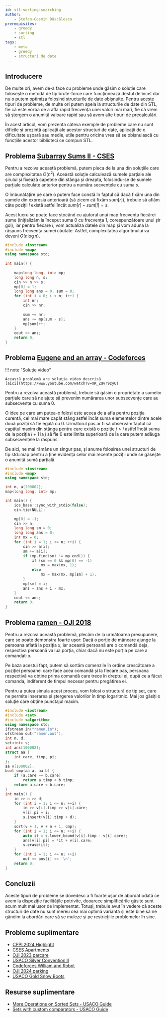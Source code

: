 ```yaml
---
id: stl-sorting-searching
author:
    - Ștefan-Cosmin Dăscălescu
prerequisites:
    - greedy
    - sorting
    - stl
tags:
    - meta
    - greedy
    - structuri de date
---
```


## Introducere

De multe ori, avem de-a face cu probleme unde găsim o soluție care folosește o
metodă de tip brute-force care funcționează destul de încet dar nu o putem
optimiza folosind structurile de date obișnuite. Pentru aceste tipuri de
probleme, de multe ori putem apela la structurile de date din STL, fie că este
vorba de a afla rapid frecvența unei valori mai mari, fie că vrem să ștergem o
anumită valoare rapid sau să avem alte tipuri de precalculări.

În acest articol, vom prezenta câteva exemple de probleme care nu sunt dificile
și prezintă aplicații ale acestor structuri de date, aplicații de o dificultate
ușoară sau medie, utile pentru oricine vrea să se obișnuiască cu funcțiile
acestor biblioteci ce compun STL.

## Problema [Subarray Sums II - CSES](https://cses.fi/problemset/task/1661)

Pentru a rezolva această problemă, putem pleca de la una din soluțiile care are
complexitatea $O(n^2)$. Această soluție calculează sumele parțiale ale șirului
și fixează capetele din stânga și dreapta, folosindu-se de sumele parțiale
calculate anterior pentru a număra secvențele cu suma $s$.

O îmbunătățire pe care o putem face constă în faptul că dacă fixăm una din
sumele din expresia anterioară (să zicem că fixăm $sum[r]$), trebuie să aflăm
câte poziții $l$ există astfel încât $sum[r] - sum[l] = s$.

Acest lucru se poate face stocând cu ajutorul unui map frecvența fiecărei sume
(inițializăm la început suma 0 cu frecvența 1, corespunzătoare unui șir
gol), iar pentru fiecare $i$, vom actualiza datele din map și vom aduna la
răspuns frecvența sumei căutate. Astfel, complexitatea algoritmului va deveni
$O(n \log n)$.

```cpp
#include <iostream>
#include <map>
using namespace std;
 
int main() {
    
    map<long long, int> mp;
    long long n, s;
    cin >> n >> s;
    mp[0] = 1;
    long long ans = 0, sum = 0;
    for (int i = 0; i < n; i++) {
        int nr;
        cin >> nr;
        
        sum += nr;
        ans += mp[sum - s];
        mp[sum]++;
    }
    cout << ans;
    return 0;
}
```

## Problema [Eugene and an array - Codeforces](https://codeforces.com/contest/1333/problem/C)

!!! note "Soluție video"

    Această problemă are soluția video descrisă
    [aici](https://www.youtube.com/watch?v=XR_ZQvr9zyU)

Pentru a rezolva această problemă, trebuie să găsim o proprietate a sumelor
parțiale care să ne ajute să prevenim numărarea unor subsecvențe care au
subsecvențe cu suma 0.

O idee pe care am putea-o folosi este aceea de a afla pentru poziția curentă,
cel mai mare capăt stâng astfel încât suma elementelor dintre acele două poziții
să fie egală cu 0. Următorul pas ar fi să observăm faptul că capătul maxim din
stânga pentru care există o poziție $j > i$ astfel încât suma de la poziția
$i+1$ la $j$ să fie 0 este limita superioară de la care putem adăuga
subsecvențele la răspuns.

De aici, ne mai rămâne un singur pas, și anume folosirea unei structuri de tip
std::map pentru a ține evidența celor mai recente poziții unde se găsește o
anumită sumă parțială.

```cpp
#include <iostream>
#include <map>
using namespace std;

int n, a[200002];
map<long long, int> mp;

int main() {
    ios_base::sync_with_stdio(false);
    cin.tie(NULL);

    mp[0] = -1;
    cin >> n;
    long long sm = 0;
    long long ans = 0;
    int mx = 0;
    for (int i = 1; i <= n; ++i) {
        cin >> a[i];
        sm += a[i];
        if (mp.find(sm) != mp.end()) {
            if (sm == 0 && mp[0] == -1)
                mx = max(mx, 1);
            else
                mx = max(mx, mp[sm] + 1);
        }
        mp[sm] = i;
        ans = ans + i - mx;
    }
    cout << ans;
    return 0;
}
```

## Problema [ramen - OJI 2018](https://kilonova.ro/problems/24)

Pentru a rezolva această problemă, plecăm de la următoarea presupunere, care se
poate demonstra foarte ușor: Dacă o porție de mâncare ajunge la persoana aflată
la poziția $x$, iar această persoană are o comandă deja, respectiva persoană va
lua porția, chiar dacă nu este porția pe care a comandat-o.

Pe baza acestui fapt, putem să sortăm comenzile în ordine crescătoare a poziției
persoanei care face acea comandă și la fiecare pas, persoana respectivă va
obține prima comandă care trece în dreptul ei, după ce a făcut comanda,
indiferent de timpul necesar pentru pregătirea ei.

Pentru a putea simula acest proces, vom folosi o structură de tip set, care ne
permite inserarea și ștergerea valorilor în timp logaritmic. Mai jos găsiți o
soluție care obține punctajul maxim.

```cpp
#include <iostream>
#include <set>
#include <algorithm>
using namespace std;
ifstream in("ramen.in");
ofstream out("ramen.out");
int n, d;
set<int> s;
int ans[100002];
struct aa {
    int care, timp, pi;
};
aa v[100002];
bool cmp(aa a, aa b) {
    if (a.care == b.care)
        return a.timp < b.timp;
    return a.care < b.care;
}
int main() {
    in >> n >> d;
    for (int i = 1; i <= n; ++i) {
        in >> v[i].timp >> v[i].care;
        v[i].pi = i;
        s.insert(v[i].timp + d);
    }
    sort(v + 1, v + n + 1, cmp);
    for (int i = 1; i <= n; ++i) {
        auto it = s.lower_bound(v[i].timp - v[i].care);
        ans[v[i].pi] = *it + v[i].care;
        s.erase(it);
    }
    for (int i = 1; i <= n; ++i)
        out << ans[i] << '\n';
    return 0;
}
```

## Concluzii

Aceste tipuri de probleme se dovedesc a fi foarte ușor de abordat odată ce avem
la dispoziție facilitățile potrivite, deoarece simplificările găsite sunt acum
mult mai ușor de implementat. Totuși, trebuie avut în vedere că aceste structuri
de date nu sunt mereu cea mai optimă variantă și este bine să ne gândim la
abordări care să se muleze și pe restricțiile problemelor în sine.

## Probleme suplimentare

- [CPPI 2024 Highlight](https://kilonova.ro/problems/3268)
- [CSES Apartments](https://cses.fi/problemset/task/1084/)
- [OJI 2023 parcare](https://kilonova.ro/problems/500)
- [USACO Silver Convention II](https://usaco.org/index.php?page=viewproblem2&cpid=859)
- [Codeforces William and Robot](https://codeforces.com/gym/104002/problem/E)
- [OJI 2024 parking](https://kilonova.ro/problems/24)
- [USACO Gold Snow Boots](http://www.usaco.org/index.php?page=viewproblem2&cpid=813)

## Resurse suplimentare

- [More Operations on Sorted Sets - USACO Guide](https://usaco.guide/silver/intro-sorted-sets?lang=cpp)
- [Sets with custom comparators - USACO Guide](https://usaco.guide/silver/custom-cpp-stl)